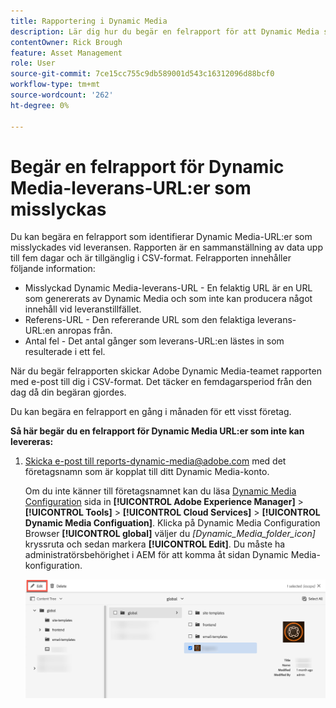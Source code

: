 ```yaml
---
title: Rapportering i Dynamic Media
description: Lär dig hur du begär en felrapport för att Dynamic Media ska kunna leverera URL:er som inte fungerar.
contentOwner: Rick Brough
feature: Asset Management
role: User
source-git-commit: 7ce15cc755c9db589001d543c16312096d88bcf0
workflow-type: tm+mt
source-wordcount: '262'
ht-degree: 0%

---
```



# Begär en felrapport för Dynamic Media-leverans-URL:er som misslyckas

Du kan begära en felrapport som identifierar Dynamic Media-URL:er som misslyckades vid leveransen. Rapporten är en sammanställning av data upp till fem dagar och är tillgänglig i CSV-format. Felrapporten innehåller följande information:

* Misslyckad Dynamic Media-leverans-URL - En felaktig URL är en URL som genererats av Dynamic Media och som inte kan producera något innehåll vid leveranstillfället.
* Referens-URL - Den refererande URL som den felaktiga leverans-URL:en anropas från.
* Antal fel - Det antal gånger som leverans-URL:en lästes in som resulterade i ett fel.

När du begär felrapporten skickar Adobe Dynamic Media-teamet rapporten med e-post till dig i CSV-format. Det täcker en femdagarsperiod från den dag då din begäran gjordes.

Du kan begära en felrapport en gång i månaden för ett visst företag.

**Så här begär du en felrapport för Dynamic Media URL:er som inte kan levereras:**

1. [Skicka e-post till reports-dynamic-media@adobe.com](mailto:reports-dynamic-media@adobe.com) med det företagsnamn som är kopplat till ditt Dynamic Media-konto.

   Om du inte känner till företagsnamnet kan du läsa [Dynamic Media Configuration](https://experienceleague.adobe.com/docs/experience-manager-cloud-service/content/assets/dynamicmedia/config-dm.html?lang=en#configuring-dynamic-media-cloud-services) sida in **[!UICONTROL Adobe Experience Manager]** > **[!UICONTROL Tools]** > **[!UICONTROL Cloud Services]** > **[!UICONTROL Dynamic Media Configuation]**. Klicka på Dynamic Media Configuration Browser **[!UICONTROL global]** väljer du *[Dynamic_Media_folder_icon]* kryssruta och sedan markera **[!UICONTROL Edit]**. Du måste ha administratörsbehörighet i AEM för att komma åt sidan Dynamic Media-konfiguration.

   ![Öppnar konfigurationssidan för Dynamic Media.](/help/assets/dynamic-media/assets/reporting-accessdmconfig.png)




